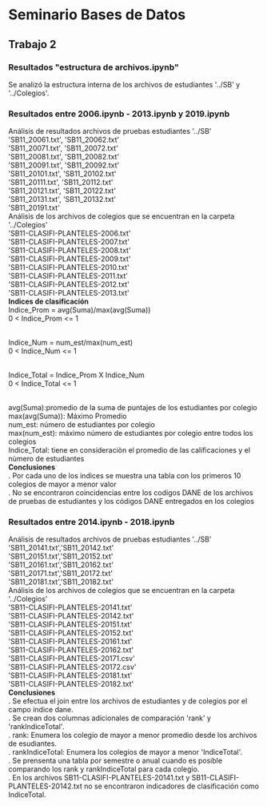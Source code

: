 # Seminario Bases de Datos
## Trabajo 2
### Resultados "estructura de archivos.ipynb"
Se analizó la estructura interna de los archivos de estudiantes '../SB' y '../Colegios'.
### Resultados entre 2006.ipynb - 2013.ipynb y 2019.ipynb
Análisis de resultados archivos de pruebas estudiantes '../SB'<br>
'SB11_20061.txt', 'SB11_20062.txt'<br>
'SB11_20071.txt', 'SB11_20072.txt'<br>
'SB11_20081.txt', 'SB11_20082.txt'<br>
'SB11_20091.txt', 'SB11_20092.txt'<br>
'SB11_20101.txt', 'SB11_20102.txt'<br>
'SB11_20111.txt', 'SB11_20112.txt'<br>
'SB11_20121.txt', 'SB11_20122.txt'<br>
'SB11_20131.txt', 'SB11_20132.txt'<br>
'SB11_20191.txt'<br>
Análisis de los archivos de colegios que se encuentran en la carpeta '../Colegios'<br>
'SB11-CLASIFI-PLANTELES-2006.txt'<br>
'SB11-CLASIFI-PLANTELES-2007.txt'<br>
'SB11-CLASIFI-PLANTELES-2008.txt'<br>
'SB11-CLASIFI-PLANTELES-2009.txt'<br>
'SB11-CLASIFI-PLANTELES-2010.txt'<br>
'SB11-CLASIFI-PLANTELES-2011.txt'<br>
'SB11-CLASIFI-PLANTELES-2012.txt'<br>
'SB11-CLASIFI-PLANTELES-2013.txt'<br>
**Indices de clasificación**<br>
Indice_Prom = avg(Suma)/max(avg(Suma))<br>
0 < Indice_Prom <= 1<br><br>

Indice_Num = num_est/max(num_est)<br>
0 < Indice_Num <= 1<br><br>

Indice_Total = Indice_Prom X Indice_Num<br>
0 < Indice_Total <= 1<br><br>

avg(Suma):promedio de la suma de puntajes de los estudiantes por colegio<br>
max(avg(Suma)): Máximo Promedio<br>
num_est: número de estudiantes por colegio<br>
max(num_est): máximo número de estudiantes por colegio entre todos los colegios<br>
Indice_Total: tiene en consideraciòn el promedio de las calificaciones y el nùmero de estudiantes<br>
**Conclusiones**<br>
. Por cada uno de los indices se muestra una tabla con los primeros 10 colegios de mayor a menor valor<br>
. No se encontraron coincidencias entre los codigos DANE de los archivos de pruebas de estudiantes y los códigos DANE entregados en los colegios<br>
### Resultados entre 2014.ipynb - 2018.ipynb
Análisis de resultados archivos de pruebas estudiantes '../SB'<br>
'SB11_20141.txt','SB11_20142.txt'<br>
'SB11_20151.txt','SB11_20152.txt'<br>
'SB11_20161.txt','SB11_20162.txt'<br>
'SB11_20171.txt','SB11_20172.txt'<br>
'SB11_20181.txt','SB11_20182.txt'<br>
Análisis de los archivos de colegios que se encuentran en la carpeta '../Colegios'<br>
'SB11-CLASIFI-PLANTELES-20141.txt'<br>
'SB11-CLASIFI-PLANTELES-20142.txt'<br>
'SB11-CLASIFI-PLANTELES-20151.txt'<br>
'SB11-CLASIFI-PLANTELES-20152.txt'<br>
'SB11-CLASIFI-PLANTELES-20161.txt'<br>
'SB11-CLASIFI-PLANTELES-20162.txt'<br>
'SB11-CLASIFI-PLANTELES-20171.csv'<br>
'SB11-CLASIFI-PLANTELES-20172.csv'<br>
'SB11-CLASIFI-PLANTELES-20181.txt'<br>
'SB11-CLASIFI-PLANTELES-20182.txt'<br>
**Conclusiones**<br>
. Se efectua el join entre los archivos de estudiantes y de colegios por el campo indice dane.<br>
. Se crean dos columnas adicionales de comparación 'rank' y 'rankIndiceTotal'.<br> 
. rank: Enumera los colegio de mayor a menor promedio desde los archivos de esudiantes.<br>
. rankIndiceTotal: Enumera los colegios de mayor a menor 'IndiceTotal'.<br>
. Se prensenta una tabla por semestre o anual cuando es posible comparando los rank y rankIndiceTotal para cada colegio.<br>
. En los archivos SB11-CLASIFI-PLANTELES-20141.txt y SB11-CLASIFI-PLANTELES-20142.txt no se encontraron indicadores de  clasificación como IndiceTotal.



